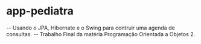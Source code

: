 # app-pediatra
-- Usando o JPA, Hibernate e o Swing para contruir uma agenda de consultas. 
-- Trabalho Final da matéria Programação Orientada a Objetos 2.
